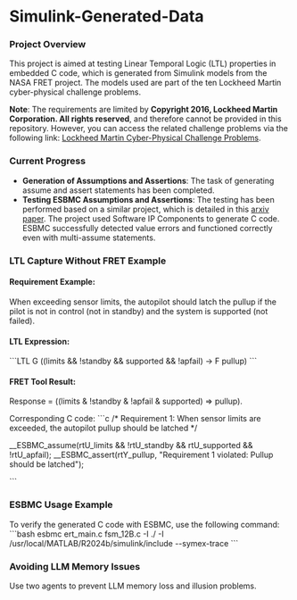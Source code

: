 # Simulink-Generated-Data

### **Project Overview**
This project is aimed at testing Linear Temporal Logic (LTL) properties in embedded C code, which is generated from Simulink models from the NASA FRET project. The models used are part of the ten Lockheed Martin cyber-physical challenge problems.

**Note**: The requirements are limited by **Copyright 2016, Lockheed Martin Corporation. All rights reserved**, and therefore cannot be provided in this repository. However, you can access the related challenge problems via the following link: [Lockheed Martin Cyber-Physical Challenge Problems](https://github.com/hbourbouh/lm_challenges).

### **Current Progress**
- **Generation of Assumptions and Assertions**: The task of generating assume and assert statements has been completed.
- **Testing ESBMC Assumptions and Assertions**: The testing has been performed based on a similar project, which is detailed in this [arxiv paper](https://arxiv.org/abs/2404.00795). The project used Software IP Components to generate C code. ESBMC successfully detected value errors and functioned correctly even with multi-assume statements.

### **LTL Capture Without FRET Example**

#### **Requirement Example**:
When exceeding sensor limits, the autopilot should latch the pullup if the pilot is not in control (not in standby) and the system is supported (not failed).

#### **LTL Expression**:
\`\`\`LTL
G ((limits && !standby && supported && !apfail) -> F pullup)
\`\`\`

#### **FRET Tool Result**:
Response = ((limits & !standby & !apfail & supported) => pullup).

Corresponding C code:
\`\`\`c
/* Requirement 1: When sensor limits are exceeded, the autopilot pullup should be latched */

__ESBMC_assume(rtU_limits && !rtU_standby && rtU_supported && !rtU_apfail);
__ESBMC_assert(rtY_pullup, \"Requirement 1 violated: Pullup should be latched\");

\`\`\`

### **ESBMC Usage Example**
To verify the generated C code with ESBMC, use the following command:
\`\`\`bash
esbmc ert_main.c fsm_12B.c -I ./ -I /usr/local/MATLAB/R2024b/simulink/include --symex-trace
\`\`\`

### **Avoiding LLM Memory Issues**
Use two agents to prevent LLM memory loss and illusion problems.
